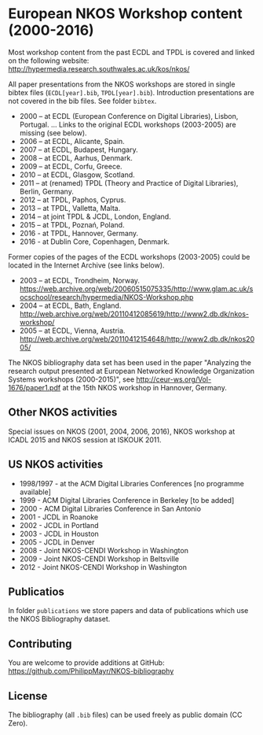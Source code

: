 # European NKOS Workshop content (2000-2016)

Most workshop content from the past ECDL and TPDL is covered and linked on the following website:
<http://hypermedia.research.southwales.ac.uk/kos/nkos/>

All paper presentations from the NKOS workshops are stored in single bibtex files (`ECDL[year].bib`, `TPDL[year].bib`). Introduction presentations are not covered in the bib files. See folder `bibtex`.

* 2000 – at ECDL (European Conference on Digital Libraries), Lisbon, Portugal.
... Links to the original ECDL workshops (2003-2005) are missing (see below). 
* 2006 – at ECDL, Alicante, Spain.
* 2007 – at ECDL, Budapest, Hungary.
* 2008 – at ECDL, Aarhus, Denmark.
* 2009 – at ECDL, Corfu, Greece.
* 2010 – at ECDL, Glasgow, Scotland.
* 2011 – at (renamed) TPDL (Theory and Practice of Digital Libraries), Berlin, Germany.
* 2012 – at TPDL, Paphos, Cyprus.
* 2013 – at TPDL, Valletta, Malta.
* 2014 – at joint TPDL & JCDL, London, England.
* 2015 – at TPDL, Poznań, Poland.
* 2016 - at TPDL, Hannover, Germany.
* 2016 - at Dublin Core, Copenhagen, Denmark.

Former copies of the pages of the ECDL workshops (2003-2005) could be located in the Internet Archive (see links below).

* 2003 – at ECDL, Trondheim, Norway. <https://web.archive.org/web/20060515075335/http://www.glam.ac.uk/socschool/research/hypermedia/NKOS-Workshop.php>
* 2004 – at ECDL, Bath, England. <http://web.archive.org/web/20110412085619/http://www2.db.dk/nkos-workshop/>
* 2005 – at ECDL, Vienna, Austria. <http://web.archive.org/web/20110412154648/http://www2.db.dk/nkos2005/>

The NKOS bibliography data set has been used in the paper "Analyzing the research output presented at European Networked Knowledge Organization Systems workshops (2000-2015)", see http://ceur-ws.org/Vol-1676/paper1.pdf at the 15th NKOS workshop in Hannover, Germany.

## Other NKOS activities
Special issues on NKOS (2001, 2004, 2006, 2016), NKOS workshop at ICADL 2015 and NKOS session at ISKOUK 2011.

## US NKOS activities
* 1998/1997 -  at the  ACM Digital Libraries Conferences [no programme available]
* 1999 - ACM Digital Libraries Conference in Berkeley [to be added]
* 2000 - ACM Digital Libraries Conference in San Antonio 
* 2001 - JCDL in Roanoke 
* 2002 - JCDL in Portland 
* 2003 - JCDL in Houston 
* 2005 - JCDL in Denver 
* 2008 - Joint NKOS-CENDI Workshop in Washington
* 2009 - Joint NKOS-CENDI Workshop in Beltsville
* 2012 - Joint NKOS-CENDI Workshop in Washington

## Publicatios
In folder `publications` we store papers and data of publications which use the NKOS Bibliography dataset.

## Contributing

You are welcome to provide additions at GitHub: <https://github.com/PhilippMayr/NKOS-bibliography>

## License

The bibliography (all `.bib` files) can be used freely as public domain (CC Zero).

